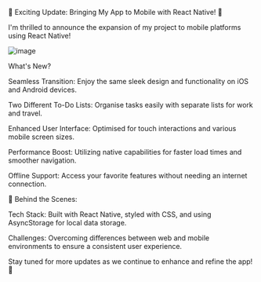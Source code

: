 
📱 Exciting Update: Bringing My App to Mobile with React Native! 🚀


I'm thrilled to announce the expansion of my project to mobile platforms using React Native!


![image](https://github.com/holyseo/WorkHardTravelHard/assets/128103221/4bd6a40e-ea08-4db7-a8c7-69570613ec7d)


What's New?

Seamless Transition: Enjoy the same sleek design and functionality on iOS and Android devices.

Two Different To-Do Lists: Organise tasks easily with separate lists for work and travel.

Enhanced User Interface: Optimised for touch interactions and various mobile screen sizes.

Performance Boost: Utilizing native capabilities for faster load times and smoother navigation.

Offline Support: Access your favorite features without needing an internet connection.


🔧 Behind the Scenes:

Tech Stack: Built with React Native, styled with CSS, and using AsyncStorage for local data storage.

Challenges: Overcoming differences between web and mobile environments to ensure a consistent user experience.

Stay tuned for more updates as we continue to enhance and refine the app! 🌟
